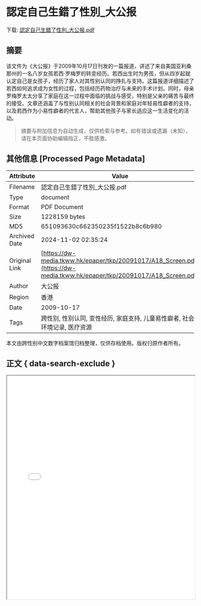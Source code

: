 # 認定自己生錯了性別_大公报

<!-- tcd_download_link -->
下载: <a href="../認定自己生錯了性別_大公报.pdf" download>認定自己生錯了性別_大公报.pdf</a>
<!-- tcd_download_link_end -->

## 摘要

<!-- tcd_abstract -->
该文件为《大公报》于2009年10月17日刊发的一篇报道，讲述了来自美国亚利桑那州的一名八岁女孩若西·罗梅罗的转变经历。若西出生时为男孩，但从四岁起就认定自己是女孩子，经历了家人对其性别认同的挣扎与支持。这篇报道详细描述了若西如何追求成为女性的过程，包括经历药物治疗与未来的手术计划。同时，母亲罗梅罗太太分享了家庭在这一过程中面临的挑战与感受，特别是父亲的痛苦与最终的接受。文章还涵盖了与性别认同相关的社会背景和家庭对年轻易性癖者的支持，以及若西作为小易性癖者的代言人，帮助其他孩子与家长适应这一生活变化的活动。

<!-- tcd_abstract_end -->

> 摘要与附加信息为自动生成，仅供检索与参考。如有错误或遗漏（未知），请在本页面协助编辑指正，不胜感激。

## 其他信息 [Processed Page Metadata]

| Attribute       | Value                                  |
|-----------------|----------------------------------------|
| Filename        | 認定自己生錯了性別_大公报.pdf                             |
| Type            | document                                 |
| Format          | PDF Document                               |
| Size            | 1228159 bytes                           |
| MD5             | 651093630c662350235f1522b8c6b980                                  |
| Archived Date   | 2024-11-02 02:35:24                             |
| Original Link   | [https://dw-media.tkww.hk/epaper/tkp/20091017/A18_Screen.pdf](https://dw-media.tkww.hk/epaper/tkp/20091017/A18_Screen.pdf)                         |
| Author          | 大公报                               |
| Region          | 香港                               |
| Date            | 2009-10-17                                 |
| Tags            | 跨性别, 性别认同, 变性经历, 家庭支持, 儿童易性癖者, 社会环境记录, 医疗资源                                 |

本文由跨性别中文数字档案馆归档整理，仅供存档使用。版权归原作者所有。


## 正文 { data-search-exclude }

<!-- tcd_main_text -->
<iframe src="../認定自己生錯了性別_大公报.pdf" width="100%" height="600px">
    <p>无法显示PDF，请下载查看。</p>
</iframe>
<!-- tcd_main_text_end -->

